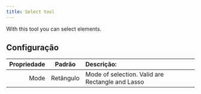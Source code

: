 ```yaml
---
title: Select tool
---
```


With this tool you can select elements.

## Configuração

| Propriedade |   Padrão  | Descrição:                                       |
| ----------: | :-------: | :--------------------------------------------------------------- |
|        Mode | Retângulo | Mode of selection. Valid are Rectangle and Lasso |
